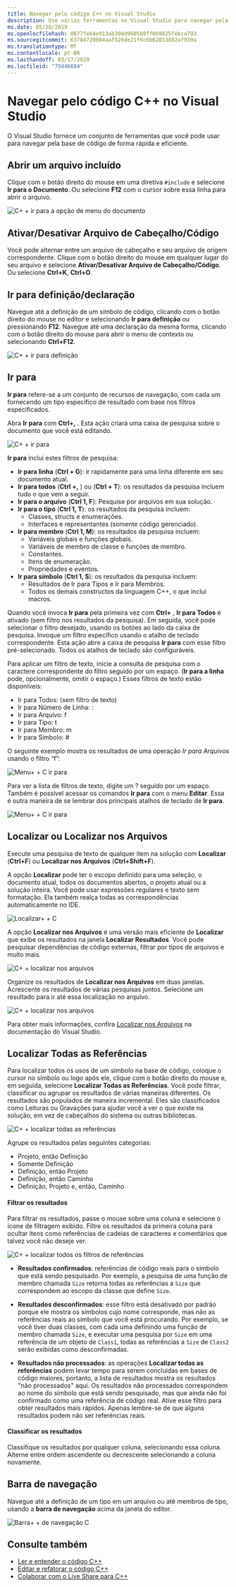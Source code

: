```yaml
---
title: Navegar pelo código C++ no Visual Studio
description: Use várias ferramentas no Visual Studio para navegar pela base de código C++.
ms.date: 05/28/2019
ms.openlocfilehash: 0877fe64e913ab394d9605b9ff0b9825febca793
ms.sourcegitcommit: 63784729604aaf526de21f6c6b62813882af930a
ms.translationtype: MT
ms.contentlocale: pt-BR
ms.lasthandoff: 03/17/2020
ms.locfileid: "79446684"
---
```

# <a name="navigate-c-code-in-visual-studio"></a>Navegar pelo código C++ no Visual Studio

O Visual Studio fornece um conjunto de ferramentas que você pode usar para navegar pela base de código de forma rápida e eficiente.

## <a name="open-an-included-file"></a>Abrir um arquivo incluído

Clique com o botão direito do mouse em uma diretiva `#include` e selecione **Ir para o Documento**. Ou selecione **F12** com o cursor sobre essa linha para abrir o arquivo.

![C&#43; &#43; ir para a opção de menu do documento](../ide/media/go-to-document.png "Ir para o documento")

## <a name="toggle-headercode-file"></a>Ativar/Desativar Arquivo de Cabeçalho/Código

Você pode alternar entre um arquivo de cabeçalho e seu arquivo de origem correspondente. Clique com o botão direito do mouse em qualquer lugar do seu arquivo e selecione **Ativar/Desativar Arquivo de Cabeçalho/Código**. Ou selecione **Ctrl+K**, **Ctrl+O**.

## <a name="go-to-definitiondeclaration"></a>Ir para definição/declaração

Navegue até a definição de um símbolo de código, clicando com o botão direito do mouse no editor e selecionando **Ir para definição** ou pressionando **F12**. Navegue até uma declaração da mesma forma, clicando com o botão direito do mouse para abrir o menu de contexto ou selecionando **Ctrl+F12**.

![C&#43; &#43; ir para definição](../ide/media/go-to-def.png "Ir para definição")

## <a name="go-to"></a>Ir para

**Ir para** refere-se a um conjunto de recursos de navegação, com cada um fornecendo um tipo específico de resultado com base nos filtros especificados. 

Abra **Ir para** com **Ctrl+,** . Esta ação criará uma caixa de pesquisa sobre o documento que você está editando.

![C&#43; &#43; ir para](../ide/media/go-to-cpp.png "Ir para")

**Ir para** inclui estes filtros de pesquisa:

- **Ir para linha** (**Ctrl + G**): ir rapidamente para uma linha diferente em seu documento atual.
- **Ir para todos** (**Ctrl +,** ) ou (**Ctrl + T**): os resultados da pesquisa incluem tudo o que vem a seguir.
- **Ir para o arquivo** (**Ctrl 1, F**): Pesquise por arquivos em sua solução.
- **Ir para o tipo** (**Ctrl 1, T**): os resultados da pesquisa incluem:
  - Classes, structs e enumerações.
  - Interfaces e representantes (somente código gerenciado).
- **Ir para membro** (**Ctrl 1, M**): os resultados da pesquisa incluem:
  - Variáveis globais e funções globais.
  - Variáveis de membro de classe e funções de membro.
  - Constantes.
  - Itens de enumeração.
  - Propriedades e eventos.
- **Ir para símbolo** (**Ctrl 1, S**): os resultados da pesquisa incluem:
  - Resultados de Ir para Tipos e Ir para Membros.
  - Todos os demais constructos da linguagem C++, o que inclui macros.

Quando você invoca **Ir para** pela primeira vez com **Ctrl+** , **Ir para Todos** é ativado (sem filtro nos resultados da pesquisa). Em seguida, você pode selecionar o filtro desejado, usando os botões ao lado da caixa de pesquisa. Invoque um filtro específico usando o atalho de teclado correspondente. Esta ação abre a caixa de pesquisa **Ir para** com esse filtro pré-selecionado. Todos os atalhos de teclado são configuráveis.

Para aplicar um filtro de texto, inicie a consulta de pesquisa com o caractere correspondente do filtro seguido por um espaço. (**Ir para a linha** pode, opcionalmente, omitir o espaço.) Esses filtros de texto estão disponíveis:

- Ir para Todos: (sem filtro de texto)
- Ir para Número de Linha: :
- Ir para Arquivo: f
- Ir para Tipo: t
- Ir para Membro: m
- Ir para Símbolo: #

O seguinte exemplo mostra os resultados de uma operação *Ir para Arquivos* usando o filtro “f”:

![Menu&#43; &#43; C ir para](../ide/media/vs2017-go-to-results.png "Ir para o menu")

Para ver a lista de filtros de texto, digite um ? seguido por um espaço. Também é possível acessar os comandos **Ir para** com o menu **Editar**. Essa é outra maneira de se lembrar dos principais atalhos de teclado de **Ir para**.

![Menu&#43; &#43; C ir para](../ide/media/go-to-menu-cpp.png "Ir para o menu")

## <a name="find-or-find-in-files"></a>Localizar ou Localizar nos Arquivos

Execute uma pesquisa de texto de qualquer item na solução com **Localizar** (**Ctrl+F**) ou **Localizar nos Arquivos** (**Ctrl+Shift+F**).

A opção **Localizar** pode ter o escopo definido para uma seleção, o documento atual, todos os documentos abertos, o projeto atual ou a solução inteira. Você pode usar expressões regulares e texto sem formatação. Ela também realça todas as correspondências automaticamente no IDE.

![Localizar&#43; &#43; C](../ide/media/find-cpp.png "Localizar")

A opção **Localizar nos Arquivos** é uma versão mais eficiente de **Localizar** que exibe os resultados na janela **Localizar Resultados**. Você pode pesquisar dependências de código externas, filtrar por tipos de arquivos e muito mais. 

![C&#43; &#43; localizar nos arquivos](../ide/media/find-in-files-cpp.png "Localizar em Arquivos")

Organize os resultados de **Localizar nos Arquivos** em duas janelas. Acrescente os resultados de várias pesquisas juntos. Selecione um resultado para ir até essa localização no arquivo.

![C&#43; &#43; localizar nos arquivos](../ide/media/vs2017-find-in-files-results.png "Localizar em Arquivos")

Para obter mais informações, confira [Localizar nos Arquivos](/visualstudio/ide/find-in-files) na documentação do Visual Studio.

## <a name="find-all-references"></a>Localizar Todas as Referências

Para localizar todos os usos de um símbolo na base de código, coloque o cursor no símbolo ou logo após ele, clique com o botão direito do mouse e, em seguida, selecione **Localizar Todas as Referências**. Você pode filtrar, classificar ou agrupar os resultados de várias maneiras diferentes. Os resultados são populados de maneira incremental. Eles são classificados como Leituras ou Gravações para ajudar você a ver o que existe na solução, em vez de cabeçalhos do sistema ou outras bibliotecas.

![C&#43; &#43; localizar todas as referências](../ide/media/find-all-references-results-cpp.png "Localizar todas as referências")

Agrupe os resultados pelas seguintes categorias:

- Projeto, então Definição
- Somente Definição
- Definição, então Projeto
- Definição, então Caminho
- Definição, Projeto e, então, Caminho

#### <a name="filter-results"></a>Filtrar os resultados

Para filtrar os resultados, passe o mouse sobre uma coluna e selecione o ícone de filtragem exibido. Filtre os resultados da primeira coluna para ocultar itens como referências de cadeias de caracteres e comentários que talvez você não deseje ver.

![C&#43; &#43; localizar todos os filtros de referências](../ide/media/find-all-references-filters-cpp.png "Localizar todos os filtros de referências")

- **Resultados confirmados**: referências de código reais para o símbolo que está sendo pesquisado. Por exemplo, a pesquisa de uma função de membro chamada `Size` retorna todas as referências a `Size` que correspondem ao escopo da classe que define `Size`.

- **Resultados desconfirmados**: esse filtro está desativado por padrão porque ele mostra os símbolos cujo nome corresponde, mas não as referências reais ao símbolo que você está procurando. Por exemplo, se você tiver duas classes, com cada uma definindo uma função de membro chamada `Size`, e executar uma pesquisa por `Size` em uma referência de um objeto de `Class1`, todas as referências a `Size` de `Class2` serão exibidas como desconfirmadas.

- **Resultados não processados**: as operações **Localizar todas as referências** podem levar tempo para serem concluídas em bases de código maiores, portanto, a lista de resultados mostra os resultados "não processados" aqui. Os resultados não processados correspondem ao nome do símbolo que está sendo pesquisado, mas que ainda não foi confirmado como uma referência de código real. Ative esse filtro para obter resultados mais rápidos. Apenas lembre-se de que alguns resultados podem não ser referências reais.

#### <a name="sort-results"></a>Classificar os resultados

Classifique os resultados por qualquer coluna, selecionando essa coluna. Alterne entre ordem ascendente ou decrescente selecionando a coluna novamente.

## <a name="navigation-bar"></a>Barra de navegação

Navegue até a definição de um tipo em um arquivo ou até membros de tipo, usando a **barra de navegação** acima da janela do editor.

![Barra&#43; &#43; de navegação C](../ide/media/navbar-cpp.png "Barra de navegação")

## <a name="see-also"></a>Consulte também

- [Ler e entender o código C++](read-and-understand-code-cpp.md)</br>
- [Editar e refatorar o código C++](read-and-understand-code-cpp.md)</br>
- [Colaborar com o Live Share para C++](live-share-cpp.md)
